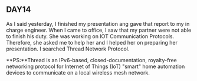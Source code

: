 ## **DAY14**

As I said yesterday, I finished my presentation ang gave that report to my in charge engineer. When I came to office, I saw that my
partner were not able to finish his duty. She was working on IOT Communication Protocols. Therefore, she asked me to help her and I helped
her on preparing her presentation. I searched Thread Network Protocol.

**PS:**Thread is an IPv6-based, closed-documentation, royalty-free networking protocol for Internet of Things (IoT) "smart" home automation
devices to communicate on a local wireless mesh network.
